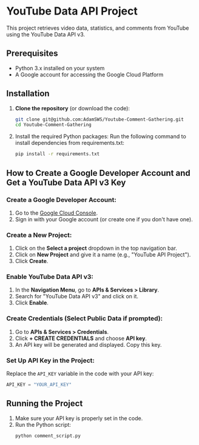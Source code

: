 # YouTube Data API Project

This project retrieves video data, statistics, and comments from YouTube using the YouTube Data API v3.

## Prerequisites

- Python 3.x installed on your system
- A Google account for accessing the Google Cloud Platform

## Installation

1. **Clone the repository** (or download the code):
   ```bash
   git clone git@github.com:AdamSWS/Youtube-Comment-Gathering.git
   cd Youtube-Comment-Gathering

2. Install the required Python packages: Run the following command to install dependencies from requirements.txt:
    ```bash
    pip install -r requirements.txt

## How to Create a Google Developer Account and Get a YouTube Data API v3 Key

### Create a Google Developer Account:
1. Go to the [Google Cloud Console](https://console.cloud.google.com/).
2. Sign in with your Google account (or create one if you don't have one).

### Create a New Project:
1. Click on the **Select a project** dropdown in the top navigation bar.
2. Click on **New Project** and give it a name (e.g., "YouTube API Project").
3. Click **Create**.

### Enable YouTube Data API v3:
1. In the **Navigation Menu**, go to **APIs & Services > Library**.
2. Search for "YouTube Data API v3" and click on it.
3. Click **Enable**.

### Create Credentials (Select Public Data if prompted):
1. Go to **APIs & Services > Credentials**.
2. Click **+ CREATE CREDENTIALS** and choose **API key**.
3. An API key will be generated and displayed. Copy this key.

### Set Up API Key in the Project:
Replace the `API_KEY` variable in the code with your API key:
   ```python
   API_KEY = "YOUR_API_KEY"
   ```

## Running the Project

1. Make sure your API key is properly set in the code.
2. Run the Python script:
   ```bash
   python comment_script.py
